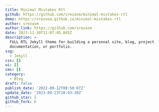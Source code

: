 ```yaml
---
title: Minimal Mistakes Rtl
github: https://github.com/srezasm/minimal-mistakes-rtl
demo: https://srezasm.github.io/minimal-mistakes-rtl
author: srezasm
author_link: https://github.com/srezasm
date: 2023-11-30T11:07:05.845Z
description: >-
  FULL RTL Jekyll theme for building a personal site, blog, project
  documentation, or portfolio.
ssg:
  - Jekyll
css: []
ui: []
cms: []
category:
  - Blog
draft: false
publish_date: '2022-09-12T09:50:07Z'
update_date: '2023-09-23T10:03:30Z'
github_star: 2
github_fork: 6
---
```

